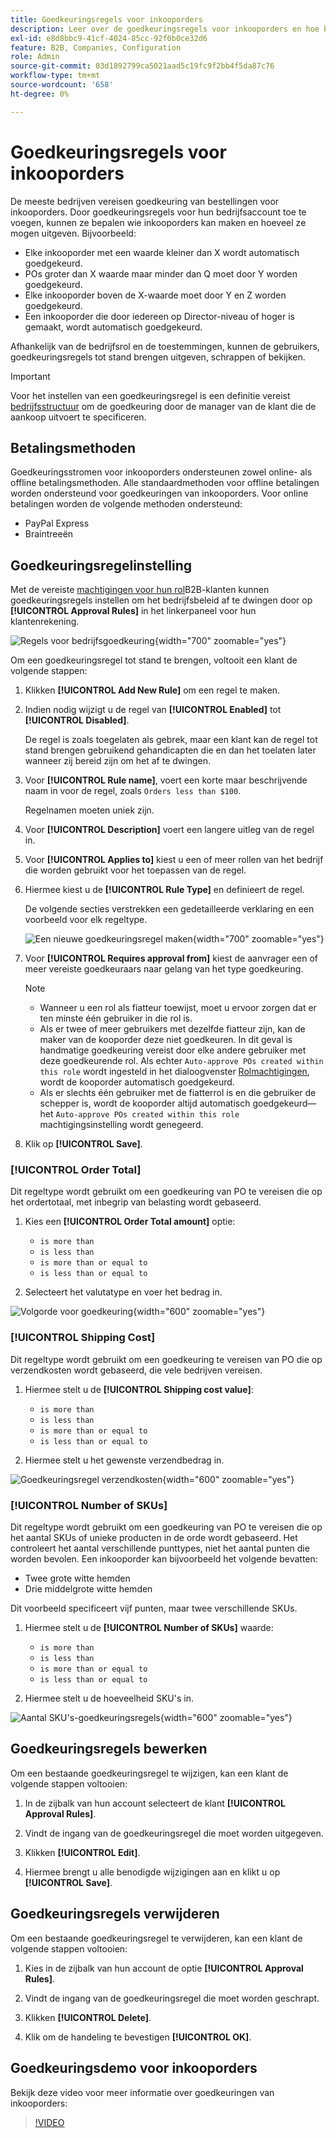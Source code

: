 ```yaml
---
title: Goedkeuringsregels voor inkooporders
description: Leer over de goedkeuringsregels voor inkooporders en hoe bedrijfsbeheerders deze op de winkel kunnen definiëren.
exl-id: e8d8bbc9-41cf-4024-85cc-92f0b0ce32d6
feature: B2B, Companies, Configuration
role: Admin
source-git-commit: 03d1892799ca5021aad5c19fc9f2bb4f5da87c76
workflow-type: tm+mt
source-wordcount: '658'
ht-degree: 0%

---
```


# Goedkeuringsregels voor inkooporders

De meeste bedrijven vereisen goedkeuring van bestellingen voor inkooporders. Door goedkeuringsregels voor hun bedrijfsaccount toe te voegen, kunnen ze bepalen wie inkooporders kan maken en hoeveel ze mogen uitgeven. Bijvoorbeeld:

* Elke inkooporder met een waarde kleiner dan X wordt automatisch goedgekeurd.
* POs groter dan X waarde maar minder dan Q moet door Y worden goedgekeurd.
* Elke inkooporder boven de X-waarde moet door Y en Z worden goedgekeurd.
* Een inkooporder die door iedereen op Director-niveau of hoger is gemaakt, wordt automatisch goedgekeurd.

Afhankelijk van de bedrijfsrol en de toestemmingen, kunnen de gebruikers, goedkeuringsregels tot stand brengen uitgeven, schrappen of bekijken.

>[!IMPORTANT]
>
>Voor het instellen van een goedkeuringsregel is een definitie vereist [bedrijfsstructuur](account-company-structure.md) om de goedkeuring door de manager van de klant die de aankoop uitvoert te specificeren.

## Betalingsmethoden

Goedkeuringsstromen voor inkooporders ondersteunen zowel online- als offline betalingsmethoden. Alle standaardmethoden voor offline betalingen worden ondersteund voor goedkeuringen van inkooporders. Voor online betalingen worden de volgende methoden ondersteund:

* PayPal Express
* Braintreeën


## Goedkeuringsregelinstelling

Met de vereiste [machtigingen voor hun rol](account-company-roles-permissions.md)B2B-klanten kunnen goedkeuringsregels instellen om het bedrijfsbeleid af te dwingen door op **[!UICONTROL Approval Rules]** in het linkerpaneel voor hun klantenrekening.

![Regels voor bedrijfsgoedkeuring](./assets/approval-rules.png){width="700" zoomable="yes"}

Om een goedkeuringsregel tot stand te brengen, voltooit een klant de volgende stappen:

1. Klikken **[!UICONTROL Add New Rule]** om een regel te maken.

1. Indien nodig wijzigt u de regel van **[!UICONTROL Enabled]** tot **[!UICONTROL Disabled]**.

   De regel is zoals toegelaten als gebrek, maar een klant kan de regel tot stand brengen gebruikend gehandicapten die en dan het toelaten later wanneer zij bereid zijn om het af te dwingen.

1. Voor **[!UICONTROL Rule name]**, voert een korte maar beschrijvende naam in voor de regel, zoals `Orders less than $100`.

   Regelnamen moeten uniek zijn.

1. Voor **[!UICONTROL Description]** voert een langere uitleg van de regel in.

1. Voor **[!UICONTROL Applies to]** kiest u een of meer rollen van het bedrijf die worden gebruikt voor het toepassen van de regel.

1. Hiermee kiest u de **[!UICONTROL Rule Type]** en definieert de regel.

   De volgende secties verstrekken een gedetailleerde verklaring en een voorbeeld voor elk regeltype.

   ![Een nieuwe goedkeuringsregel maken](./assets/approval-rules-create.png){width="700" zoomable="yes"}

1. Voor **[!UICONTROL Requires approval from]** kiest de aanvrager een of meer vereiste goedkeuraars naar gelang van het type goedkeuring.

   >[!NOTE]
   >
   >* Wanneer u een rol als fiatteur toewijst, moet u ervoor zorgen dat er ten minste één gebruiker in die rol is.
   >* Als er twee of meer gebruikers met dezelfde fiatteur zijn, kan de maker van de kooporder deze niet goedkeuren. In dit geval is handmatige goedkeuring vereist door elke andere gebruiker met deze goedkeurende rol. Als echter `Auto-approve POs created within this role` wordt ingesteld in het dialoogvenster [Rolmachtigingen](account-company-roles-permissions.md), wordt de kooporder automatisch goedgekeurd.
   >* Als er slechts één gebruiker met de fiatterrol is en die gebruiker de schepper is, wordt de kooporder altijd automatisch goedgekeurd—het `Auto-approve POs created within this role` machtigingsinstelling wordt genegeerd.

1. Klik op **[!UICONTROL Save]**.

### [!UICONTROL Order Total]

Dit regeltype wordt gebruikt om een goedkeuring van PO te vereisen die op het ordertotaal, met inbegrip van belasting wordt gebaseerd.

1. Kies een **[!UICONTROL Order Total amount]** optie:

   * `is more than`
   * `is less than`
   * `is more than or equal to`
   * `is less than or equal to`

1. Selecteert het valutatype en voer het bedrag in.

![Volgorde voor goedkeuring](./assets/approval-rules-order-total.png){width="600" zoomable="yes"}

### [!UICONTROL Shipping Cost]

Dit regeltype wordt gebruikt om een goedkeuring te vereisen van PO die op verzendkosten wordt gebaseerd, die vele bedrijven vereisen.

1. Hiermee stelt u de **[!UICONTROL Shipping cost value]**:

   * `is more than`
   * `is less than`
   * `is more than or equal to`
   * `is less than or equal to`

1. Hiermee stelt u het gewenste verzendbedrag in.

![Goedkeuringsregel verzendkosten](./assets/approval-rules-shipping-cost.png){width="600" zoomable="yes"}

### [!UICONTROL Number of SKUs]

Dit regeltype wordt gebruikt om een goedkeuring van PO te vereisen die op het aantal SKUs of unieke producten in de orde wordt gebaseerd. Het controleert het aantal verschillende punttypes, niet het aantal punten die worden bevolen. Een inkooporder kan bijvoorbeeld het volgende bevatten:

* Twee grote witte hemden
* Drie middelgrote witte hemden

Dit voorbeeld specificeert vijf punten, maar twee verschillende SKUs.

1. Hiermee stelt u de **[!UICONTROL Number of SKUs]** waarde:

   * `is more than`
   * `is less than`
   * `is more than or equal to`
   * `is less than or equal to`

1. Hiermee stelt u de hoeveelheid SKU&#39;s in.

![Aantal SKU&#39;s-goedkeuringsregels](./assets/approval-rules-number-skus.png){width="600" zoomable="yes"}

## Goedkeuringsregels bewerken

Om een bestaande goedkeuringsregel te wijzigen, kan een klant de volgende stappen voltooien:

1. In de zijbalk van hun account selecteert de klant **[!UICONTROL Approval Rules]**.

1. Vindt de ingang van de goedkeuringsregel die moet worden uitgegeven.

1. Klikken **[!UICONTROL Edit]**.

1. Hiermee brengt u alle benodigde wijzigingen aan en klikt u op **[!UICONTROL Save]**.

## Goedkeuringsregels verwijderen

Om een bestaande goedkeuringsregel te verwijderen, kan een klant de volgende stappen voltooien:

1. Kies in de zijbalk van hun account de optie **[!UICONTROL Approval Rules]**.

1. Vindt de ingang van de goedkeuringsregel die moet worden geschrapt.

1. Klikken **[!UICONTROL Delete]**.

1. Klik om de handeling te bevestigen **[!UICONTROL OK]**.

## Goedkeuringsdemo voor inkooporders

Bekijk deze video voor meer informatie over goedkeuringen van inkooporders:

>[!VIDEO](https://video.tv.adobe.com/v/344450?quality=12)
